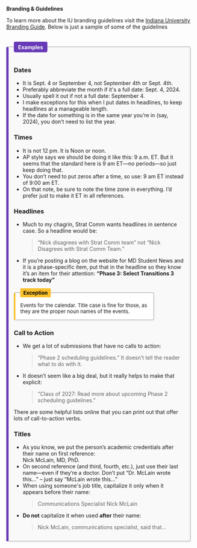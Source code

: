 
**Branding & Guidelines**

To learn more about the IU branding guidelines visit the
<a href="https://medicine.iu.edu/style-guide" target="_blank" rel="noopener noreferrer">Indiana University Branding Guide</a>.  Below is just a sample of some of the guidelines
<br><br>

<fieldset style="
  border-left: 6px solid #673ab7;
  background-color: #f9f9f9;
  padding: 1em;
  margin: 1em auto;
  margin-left: 0;
  box-shadow: 0 1px 3px rgba(0,0,0,0.1);
  border-radius: 4px;
  width: 90%;
  max-width: 600px;
  font-size: 1em;
">
  <legend style="
    font-weight: bold;
    color: #ffffff;
    background-color: #673ab7;
    padding: 0.4em 0.8em;
    border-radius: 4px;
  ">
    Examples
  </legend>

  <h3>Dates</h3>
  <ul>
    <li>It is Sept. 4 or September 4, not September 4th or Sept. 4th.</li>
    <li>Preferably abbreviate the month if it's a full date: Sept. 4, 2024.</li>
    <li>Usually spell it out if not a full date: September 4.</li>
    <li>I make exceptions for this when I put dates in headlines, to keep headlines at a manageable length.</li>
    <li>If the date for something is in the same year you’re in (say, 2024), you don’t need to list the year.</li>
  </ul>

  <h3>Times</h3>
  <ul>
    <li>It is not 12 pm. It is Noon or noon.</li>
    <li>AP style says we should be doing it like this: 9 a.m. ET. But it seems that the standard here is 9 am ET—no periods—so just keep doing that.</li>
    <li>You don’t need to put zeros after a time, so use: 9 am ET instead of 9:00 am ET.</li>
    <li>On that note, be sure to note the time zone in everything. I’d prefer just to make it ET in all references.</li>
  </ul>

  <h3>Headlines</h3>
  <ul>
    <li>Much to my chagrin, Strat Comm wants headlines in sentence case. So a headline would be:
      <blockquote>“Nick disagrees with Strat Comm team” not “Nick Disagrees with Strat Comm Team.”</blockquote>
    </li>
    <li>If you’re posting a blog on the website for MD Student News and it is a phase-specific item, put that in the headline so they know it’s an item for their attention:
      <strong>“Phase 3: Select Transitions 3 track today”</strong>
    </li>
  </ul>

  <fieldset style="
    border-left: 4px solid #fbc02d;
    background-color: #ffffff;
    padding: 1em;
    box-shadow: 0 1px 3px rgba(0,0,0,0.1);
    border-radius: 4px;
    max-width: 340px;
    font-size: 0.95em;
    margin: 1em 0;
  ">
    <legend style="
      font-weight: bold;
      color: #000000;
      background-color: #fbc02d;
      padding: 0.3em 0.6em;
      border-radius: 3px;
    ">
      Exception
    </legend>
    Events for the calendar. Title case is fine for those, as they are the proper noun names of the events.
  </fieldset>

  <h3>Call to Action</h3>
  <ul>
    <li>We get a lot of submissions that have no calls to action:
      <blockquote>“Phase 2 scheduling guidelines.” It doesn’t tell the reader what to do with it.</blockquote>
    </li>
    <li>It doesn’t seem like a big deal, but it really helps to make that explicit:
      <blockquote>“Class of 2027: Read more about upcoming Phase 2 scheduling guidelines.”</blockquote>
    </li>
  </ul>
  <p>There are some helpful lists online that you can print out that offer lots of call-to-action verbs.</p>

  <h3>Titles</h3>
  <ul>
    <li>As you know, we put the person’s academic credentials after their name on first reference:<br>
      Nick McLain, MD, PhD.
    </li>
    <li>On second reference (and third, fourth, etc.), just use their last name—even if they’re a doctor. Don’t put “Dr. McLain wrote this…” – just say “McLain wrote this…”
    </li>
    <li>When using someone's job title, capitalize it only when it appears before their name:
      <blockquote>Communications Specialist Nick McLain</blockquote>
    </li>
    <li><strong>Do not</strong> capitalize it when used <strong>after</strong> their name:
      <blockquote>Nick McLain, communications specialist, said that…</blockquote>
    </li>
  </ul>
</fieldset>
<!--Test Code>
<br><br><br>

<div class="prose max-w-3xl mx-auto p-6">

  <p>
    To learn more about the IU branding guidelines visit the
    <a href="https://medicine.iu.edu/style-guide" target="_blank" rel="noopener noreferrer" class="text-blue-600 underline hover:text-blue-800">
      Indiana University Branding Guide
    </a>.
    Below is just a sample of some of the guidelines.
  </p>

  